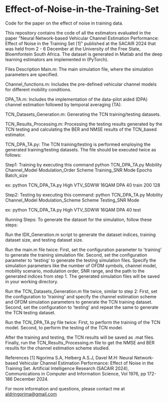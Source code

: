 # Effect-of-Noise-in-the-Training-Set
Code for the paper on the effect of noise in training data.

This repository contains the code of all the estimators evaluated in the paper "Neural Network-based Vehicular Channel Estimation Performance: Effect of Noise in the Training Set [1]" published at the SACAIR 2024 that was held from 2 - 6 December at the University of the Free State, Bloemfontein South Africa. The dataset is generated in Matlab and the deep learning estimators are implemented in (PyTorch).

Files Description Main.m: The main simulation file, where the simulation parameters are specified.

Channel_functions.m: Includes the pre-defined vehicular channel models for different mobility conditions.

DPA_TA.m: Includes the implementation of the data-pilot aided (DPA) channel estimation followed by temporal averaging (TA).

TCN_Datasets_Generation.m: Generating the TCN training/testing datasets.

TCN_Results_Processing.m: Processing the testing results generated by the TCN testing and calculating the BER and NMSE results of the TCN_based estimator.

TCN_DPA_TA.py: The TCN training/testing is performed employing the generated training/testing datasets. The file should be executed twice as follows:

Step1: Training by executing this command python TCN_DPA_TA.py Mobility Channel_Model Modulation_Order Scheme Training_SNR Mode Epochs Batch_size

ex: python TCN_DPA_TA.py High VTV_SDWW 16QAM DPA 40 train 200 128

Step2: Testing by executing this command: python TCN_DPA_TA.py Mobility Channel_Model Modulation_Scheme Scheme Testing_SNR Mode

ex: python TCN_DPA_TA.py High VTV_SDWW 16QAM DPA 40 test

Running Steps: To generate the dataset for the simulation, follow these steps:

Run the IDX_Generation.m script to generate the dataset indices, training dataset size, and testing dataset size.

Run the main.m file twice: First, set the configuration parameter to 'training' to generate the training simulation file. Second, set the configuration parameter to 'testing' to generate the testing simulation files. Specify the simulation parameters like the number of OFDM symbols, channel model, mobility scenario, modulation order, SNR range, and the path to the generated indices from step 1. The generated simulation files will be saved in your working directory.

Run the TCN_Datasets_Generation.m file twice, similar to step 2: First, set the configuration to 'training' and specify the channel estimation scheme and OFDM simulation parameters to generate the TCN training dataset. Second, set the configuration to 'testing' and repeat the same to generate the TCN testing dataset.

Run the TCN_DPA_TA.py file twice: First, to perform the training of the TCN model. Second, to perform the testing of the TCN model.

After the training and testing, the TCN results will be saved as .mat files. Finally, run the TCN_Results_Processing.m file to get the NMSE and BER results for the channel estimation scheme studied.

References [1] Ngorima S.A, Helberg A.S.J, Davel M.H: Neural Network-based Vehicular Channel Estimation Performance: Effect of Noise in the Training Set. Artificial Intelligence Research (SACAIR 2024), Communications in Computer and Information Science, Vol 1976, pp 172-186 December 2024.

For more information and questions, please contact me at aldringorima@gmail.com
